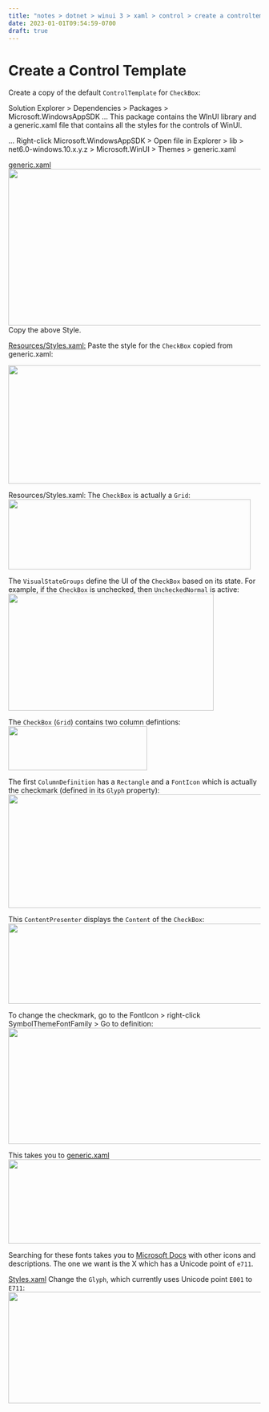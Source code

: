 ```yaml
---
title: "notes > dotnet > winui 3 > xaml > control > create a controltemplate"
date: 2023-01-01T09:54:59-0700
draft: true
---
```

# Create a Control Template
Create a copy of the default `ControlTemplate` for `CheckBox`:

Solution Explorer > Dependencies > Packages > Microsoft.WindowsAppSDK …
This package contains the WInUI library and a generic.xaml file that contains all the styles for the controls of WinUI.

… Right-click Microsoft.WindowsAppSDK > Open file in Explorer > lib > net6.0-windows.10.x.y.z > Microsoft.WinUI > Themes > generic.xaml

<u>generic.xaml</u>
<img src="media/XAML_Control-Templates_Create-a-ControlTemplate-image1.png" style="width:7.25833in;height:3.25in" />
Copy the above Style.

<u>Resources/Styles.xaml:</u>
Paste the style for the `CheckBox` copied from generic.xaml:

<img src="media/XAML_Control-Templates_Create-a-ControlTemplate-image2.png" style="width:5.59167in;height:2.45833in" />

Resources/Styles.xaml:
The `CheckBox` is actually a `Grid`:
<img src="media/XAML_Control-Templates_Create-a-ControlTemplate-image3.png" style="width:5.04167in;height:1.45833in" />

The `VisualStateGroups` define the UI of the `CheckBox` based on its state. For example, if the `CheckBox` is unchecked, then `UncheckedNormal` is active:
<img src="media/XAML_Control-Templates_Create-a-ControlTemplate-image4.png" style="width:4.275in;height:2.425in" />

The `CheckBox` (`Grid`) contains two column defintions:
<img src="media/XAML_Control-Templates_Create-a-ControlTemplate-image5.png" style="width:2.88333in;height:0.91667in" />

The first `ColumnDefinition` has a `Rectangle` and a `FontIcon` which is actually the checkmark (defined in its `Glyph` property):
<img src="media/XAML_Control-Templates_Create-a-ControlTemplate-image6.png" style="width:5.65833in;height:2.35833in" />

This `ContentPresenter` displays the `Content` of the `CheckBox`:
<img src="media/XAML_Control-Templates_Create-a-ControlTemplate-image7.png" style="width:5.53333in;height:1.65833in" />

To change the checkmark, go to the FontIcon > right-click SymbolThemeFontFamily > Go to definition:
<img src="media/XAML_Control-Templates_Create-a-ControlTemplate-image8.png" style="width:5.61667in;height:2.40833in" />

This takes you to <u>generic.xaml</u>
<img src="media/XAML_Control-Templates_Create-a-ControlTemplate-image9.png" style="width:6.45833in;height:1.75in" />

Searching for these fonts takes you to [Microsoft Docs](https://docs.microsoft.com/en-us/windows/apps/design/style/segoe-fluent-icons-font) with other icons and descriptions. The one we want is the X which has a Unicode point of `e711`.

<u>Styles.xaml</u>
Change the `Glyph`, which currently uses Unicode point `E001` to `E711`:
<img src="media/XAML_Control-Templates_Create-a-ControlTemplate-image10.png" style="width:5.625in;height:2.31667in" />





